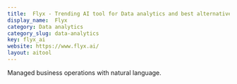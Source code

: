 ```yaml
---
title:  Flyx - Trending AI tool for Data analytics and best alternatives
display_name:  Flyx
category: Data analytics
category_slug: data-analytics
key: flyx_ai
website: https://www.flyx.ai/
layout: aitool
---
```


Managed business operations with natural language.
